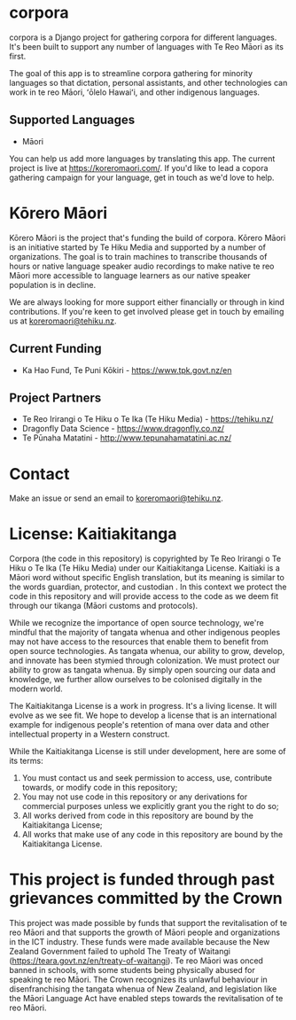 # corpora
corpora is a Django project for gathering corpora for different languages. It's been built to support any number of languages with Te Reo Māori as its first.

The goal of this app is to streamline corpora gathering for minority languages so that dictation, personal assistants, and 
other technologies can work in te reo Māori, ʻōlelo Hawaiʻi, and other indigenous languages.

## Supported Languages
- Māori

You can help us add more languages by translating this app. The current project is live at https://koreromaori.com/. If you'd like to lead a copora gathering campaign for your language, get in touch as we'd love to help.

# Kōrero Māori
Kōrero Māori is the project that's funding the build of corpora. Kōrero Māori is an initiative started by Te Hiku Media and supported by a number of organizations. The goal is to train machines to transcribe thousands of hours or native language speaker audio recordings to make native te reo Māori more accessible to language learners as our native speaker population is in decline.

We are always looking for more support either financially or through in kind contributions. If you're keen to get involved please get in touch by emailing us at koreromaori@tehiku.nz.

## Current Funding
- Ka Hao Fund, Te Puni Kōkiri - https://www.tpk.govt.nz/en

## Project Partners
- Te Reo Irirangi o Te Hiku o Te Ika (Te Hiku Media) - https://tehiku.nz/
- Dragonfly Data Science - https://www.dragonfly.co.nz/
- Te Pūnaha Matatini - http://www.tepunahamatatini.ac.nz/

# Contact
Make an issue or send an email to koreromaori@tehiku.nz.

# License: Kaitiakitanga 
Corpora (the code in this repository) is copyrighted by Te Reo Irirangi o Te Hiku o Te Ika (Te Hiku Media) under our Kaitiakitanga License. Kaitiaki is a Māori word  without specific English translation, but its meaning is similar to the words guardian, protector, and custodian . In this context we protect the code in this repository and will provide access to the code as we deem fit through our tikanga (Māori customs and protocols).

While we recognize the importance of open source technology, we're mindful that the majority of tangata whenua and other indigenous peoples may not have access to the resources that enable them to benefit from open source technologies. As tangata whenua, our ability to grow, develop, and innovate has been stymied through colonization. We must protect our ability to grow as tangata whenua.  By simply open sourcing our data and knowledge, we further allow ourselves to be colonised digitally in the modern world.

The Kaitiakitanga License is a work in progress. It's a living license. It will evolve as we see fit. We hope to develop a license that is an international example for indigenous people's retention of mana over data and other intellectual property in a Western construct.

While the Kaitiakitanga License is still under development, here are some of its terms:
1. You must contact us and seek permission to access, use, contribute towards, or modify code in this repository;
2. You may not use code in this repository or any derivations for commercial purposes unless we explicitly grant you the right to do so;
3. All works derived from code in this repository are bound by the Kaitiakitanga License;
4. All works that make use of any code in this repository are bound by the Kaitiakitanga License.

# This project is funded through past grievances committed by the Crown
This project was made possible by funds that support the revitalisation of te reo Māori and that supports the growth of Māori people and organizations in the ICT industry. These funds were made available because the New Zealand Government failed to uphold The Treaty of Waitangi (https://teara.govt.nz/en/treaty-of-waitangi). Te reo Māori was onced banned in schools, with some students being physically abused for speaking te reo Māori. The Crown recognizes its unlawful behaviour in disenfranchising the tangata whenua of New Zealand, and legislation like the Māori Language Act have enabled steps towards the revitalisation of te reo Māori. 

